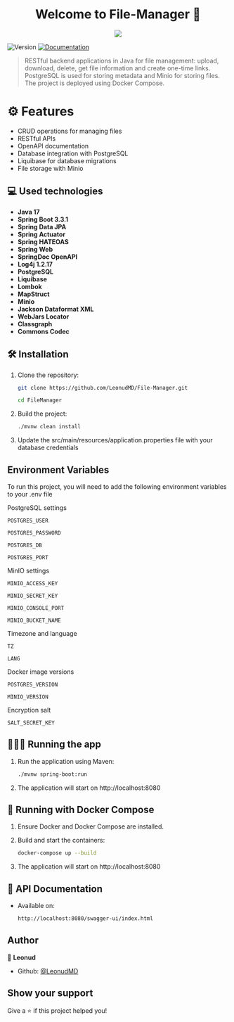 <h1 align="center">Welcome to File-Manager 👋</h1>
<p align="center"><img src="https://socialify.git.ci/LeonudMD/File-Manager/image?language=1&name=1&owner=1&stargazers=1&theme=Dark"></p>
<p>
  <img alt="Version" src="https://img.shields.io/badge/version-1.0-blue.svg?cacheSeconds=2592000" />
  <a href="http://localhost:8080/swagger-ui/index.html" target="_blank">
    <img alt="Documentation" src="https://img.shields.io/badge/documentation-yes-brightgreen.svg" />
  </a>
</p>

> RESTful backend applications in Java for file management: upload, download, delete, get file information and create one-time links. PostgreSQL is used for storing metadata and Minio for storing files. The project is deployed using Docker Compose.

# ⚙ Features

- CRUD operations for managing files
- RESTful APIs
- OpenAPI documentation
- Database integration with PostgreSQL
- Liquibase for database migrations
- File storage with Minio

## 💻 Used technologies

- **Java 17**
- **Spring Boot 3.3.1**
- **Spring Data JPA**
- **Spring Actuator**
- **Spring HATEOAS**
- **Spring Web**
- **SpringDoc OpenAPI**
- **Log4j 1.2.17**
- **PostgreSQL**
- **Liquibase**
- **Lombok**
- **MapStruct**
- **Minio**
- **Jackson Dataformat XML**
- **WebJars Locator**
- **Classgraph**
- **Commons Codec**

## 🛠️ Installation

1. Clone the repository:
   ```bash
   git clone https://github.com/LeonudMD/File-Manager.git
   
   cd FileManager

2. Build the project:
   ```bash
   ./mvnw clean install

4. Update the src/main/resources/application.properties file with your database credentials


## Environment Variables

To run this project, you will need to add the following environment variables to your .env file

PostgreSQL settings

`POSTGRES_USER`

`POSTGRES_PASSWORD`

`POSTGRES_DB`

`POSTGRES_PORT`

MinIO settings

`MINIO_ACCESS_KEY`

`MINIO_SECRET_KEY`

`MINIO_CONSOLE_PORT`

`MINIO_BUCKET_NAME`

Timezone and language

`TZ`

`LANG`

Docker image versions

`POSTGRES_VERSION`

`MINIO_VERSION`

Encryption salt

`SALT_SECRET_KEY`


## 🏃🏼‍♀️ Running the app

1. Run the application using Maven:
    ```bash
   ./mvnw spring-boot:run
    
2. The application will start on http://localhost:8080

## 🐋 Running with Docker Compose

1. Ensure Docker and Docker Compose are installed.

2. Build and start the containers:
   ```bash
   docker-compose up --build

3. The application will start on http://localhost:8080

## 📝 API Documentation

- Available on:
   ```bash
   http://localhost:8080/swagger-ui/index.html

## Author

👤 **Leonud**

* Github: [@LeonudMD](https://github.com/LeonudMD)

## Show your support

Give a ⭐️ if this project helped you!
